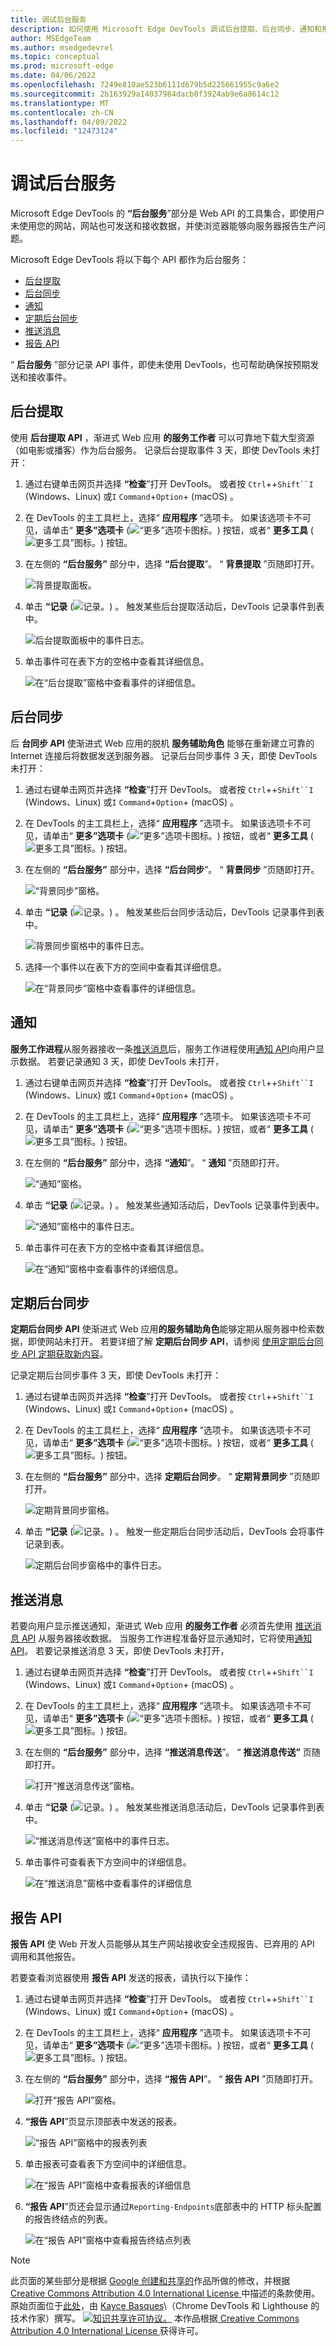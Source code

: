 ```yaml
---
title: 调试后台服务
description: 如何使用 Microsoft Edge DevTools 调试后台提取、后台同步、通知和推送通知。
author: MSEdgeTeam
ms.author: msedgedevrel
ms.topic: conceptual
ms.prod: microsoft-edge
ms.date: 04/06/2022
ms.openlocfilehash: 7249e810ae523b6111d679b5d225661955c9a6e2
ms.sourcegitcommit: 2b163929a14037984dacb0f3924ab9e6a8614c12
ms.translationtype: MT
ms.contentlocale: zh-CN
ms.lasthandoff: 04/09/2022
ms.locfileid: "12473124"
---
```

<!-- Copyright Kayce Basques

   Licensed under the Apache License, Version 2.0 (the "License");
   you may not use this file except in compliance with the License.
   You may obtain a copy of the License at

       https://www.apache.org/licenses/LICENSE-2.0

   Unless required by applicable law or agreed to in writing, software
   distributed under the License is distributed on an "AS IS" BASIS,
   WITHOUT WARRANTIES OR CONDITIONS OF ANY KIND, either express or implied.
   See the License for the specific language governing permissions and
   limitations under the License.  -->
# <a name="debug-background-services"></a>调试后台服务

Microsoft Edge DevTools 的 **“后台服务**”部分是 Web API 的工具集合，即使用户未使用您的网站，网站也可发送和接收数据，并使浏览器能够向服务器报告生产问题。

Microsoft Edge DevTools 将以下每个 API 都作为后台服务：

*  [后台提取](#background-fetch)
*  [后台同步](#background-sync)
*  [通知](#notifications)
*  [定期后台同步](#periodic-background-sync)
*  [推送消息](#push-messages)
*  [报告 API](#reporting-api)
<!-- TODO: add a section about Payment Handler -->

“ **后台服务** ”部分记录 API 事件，即使未使用 DevTools，也可帮助确保按预期发送和接收事件。


<!-- ====================================================================== -->
## <a name="background-fetch"></a>后台提取

使用 **后台提取 API** ，渐进式 Web 应用 **的服务工作者** 可以可靠地下载大型资源（如电影或播客）作为后台服务。  记录后台提取事件 3 天，即使 DevTools 未打开：

1. 通过右键单击网页并选择 **“检查**”打开 DevTools。  或者按 `Ctrl`++`Shift``I` (Windows、Linux) 或`I` `Command`+`Option`+ (macOS) 。

1. 在 DevTools 的主工具栏上，选择“ **应用程序** ”选项卡。 如果该选项卡不可见，请单击“ **更多”选项卡** (![“更多”选项卡图标。](../media/more-tabs-icon-light-theme.png)) 按钮，或者“ **更多工具** (![更多工具”图标。](../media/more-tools-icon-light-theme.png)) 按钮。

1. 在左侧的 **“后台服务”** 部分中，选择 **“后台提取**”。  “ **背景提取** ”页随即打开。

   ![背景提取面板。](./images/application-background-fetch-empty.png)

1. 单击 **“记录** (![记录。](../media/record-icon.msft.png)) 。
   触发某些后台提取活动后，DevTools 记录事件到表中。

   ![后台提取面板中的事件日志。](./images/application-background-fetch-events.png)

1. 单击事件可在表下方的空格中查看其详细信息。

   ![在“后台提取”窗格中查看事件的详细信息。](./images/application-background-fetch-details.png)


<!-- ====================================================================== -->
## <a name="background-sync"></a>后台同步

后 **台同步 API** 使渐进式 Web 应用的脱机 **服务辅助角色** 能够在重新建立可靠的 Internet 连接后将数据发送到服务器。  记录后台同步事件 3 天，即使 DevTools 未打开：

1. 通过右键单击网页并选择 **“检查**”打开 DevTools。  或者按 `Ctrl`++`Shift``I` (Windows、Linux) 或`I` `Command`+`Option`+ (macOS) 。

1. 在 DevTools 的主工具栏上，选择“ **应用程序** ”选项卡。 如果该选项卡不可见，请单击“ **更多”选项卡** (![“更多”选项卡图标。](../media/more-tabs-icon-light-theme.png)) 按钮，或者“ **更多工具** (![更多工具”图标。](../media/more-tools-icon-light-theme.png)) 按钮。

1. 在左侧的 **“后台服务”** 部分中，选择 **“后台同步**”。 “ **背景同步** ”页随即打开。

   ![“背景同步”窗格。](./images/application-background-sync-empty.png)

1. 单击 **“记录** (![记录。](../media/record-icon.msft.png)) 。  触发某些后台同步活动后，DevTools 记录事件到表中。

   ![背景同步窗格中的事件日志。](./images/application-background-sync-events.png)

1. 选择一个事件以在表下方的空间中查看其详细信息。

   ![在“背景同步”窗格中查看事件的详细信息。](./images/application-background-sync-details.png)


<!-- ====================================================================== -->
## <a name="notifications"></a>通知

**服务工作进程**从服务器接收一条[推送消息](https://developer.mozilla.org/docs/Web/API/Push_API)后，服务工作进程使用[通知 API](https://developer.mozilla.org/docs/Web/API/Notifications_API)向用户显示数据。  若要记录通知 3 天，即使 DevTools 未打开，

1. 通过右键单击网页并选择 **“检查**”打开 DevTools。  或者按 `Ctrl`++`Shift``I` (Windows、Linux) 或`I` `Command`+`Option`+ (macOS) 。

1. 在 DevTools 的主工具栏上，选择“ **应用程序** ”选项卡。 如果该选项卡不可见，请单击“ **更多”选项卡** (![“更多”选项卡图标。](../media/more-tabs-icon-light-theme.png)) 按钮，或者“ **更多工具** (![更多工具”图标。](../media/more-tools-icon-light-theme.png)) 按钮。

1. 在左侧的 **“后台服务”** 部分中，选择 **“通知**”。  “ **通知** ”页随即打开。

   ![“通知”窗格。](./images/application-notifications-empty.png)

1. 单击 **“记录** (![记录。](../media/record-icon.msft.png)) 。  触发某些通知活动后，DevTools 记录事件到表中。

   ![“通知”窗格中的事件日志。](./images/application-notifications-events.png)

1. 单击事件可在表下方的空格中查看其详细信息。

   ![在“通知”窗格中查看事件的详细信息。](./images/application-notifications-details.png)


<!-- ====================================================================== -->
## <a name="periodic-background-sync"></a>定期后台同步

**定期后台同步 API** 使渐进式 Web 应用**的服务辅助角色**能够定期从服务器中检索数据，即使网站未打开。 若要详细了解 **定期后台同步 API**，请参阅 [使用定期后台同步 API 定期获取新内容](/microsoft-edge/progressive-web-apps-chromium/how-to/background-syncs#use-the-periodic-background-sync-api-to-regularly-get-fresh-content)。

记录定期后台同步事件 3 天，即使 DevTools 未打开：

1. 通过右键单击网页并选择 **“检查**”打开 DevTools。  或者按 `Ctrl`++`Shift``I` (Windows、Linux) 或`I` `Command`+`Option`+ (macOS) 。

1. 在 DevTools 的主工具栏上，选择“ **应用程序** ”选项卡。 如果该选项卡不可见，请单击“ **更多”选项卡** (![“更多”选项卡图标。](../media/more-tabs-icon-light-theme.png)) 按钮，或者“ **更多工具** (![更多工具”图标。](../media/more-tools-icon-light-theme.png)) 按钮。

1. 在左侧的 **“后台服务”** 部分中，选择 **定期后台同步**。 “ **定期背景同步** ”页随即打开。

   ![定期背景同步窗格。](./images/application-periodic-background-sync-empty.png)

1. 单击 **“记录** (![记录。](../media/record-icon.msft.png)) 。  触发一些定期后台同步活动后，DevTools 会将事件记录到表。

   ![定期后台同步窗格中的事件日志。](./images/application-periodic-background-sync-events.png)


<!-- ====================================================================== -->
## <a name="push-messages"></a>推送消息

若要向用户显示推送通知，渐进式 Web 应用 **的服务工作者** 必须首先使用 [推送消息 API](https://developer.mozilla.org/docs/Web/API/Push_API) 从服务器接收数据。  当服务工作进程准备好显示通知时，它将使用[通知 API](https://developer.mozilla.org/docs/Web/API/Notifications_API)。  若要记录推送消息 3 天，即使 DevTools 未打开，

1. 通过右键单击网页并选择 **“检查**”打开 DevTools。  或者按 `Ctrl`++`Shift``I` (Windows、Linux) 或`I` `Command`+`Option`+ (macOS) 。

1. 在 DevTools 的主工具栏上，选择“ **应用程序** ”选项卡。 如果该选项卡不可见，请单击“ **更多”选项卡** (![“更多”选项卡图标。](../media/more-tabs-icon-light-theme.png)) 按钮，或者“ **更多工具** (![更多工具”图标。](../media/more-tools-icon-light-theme.png)) 按钮。

1. 在左侧的 **“后台服务”** 部分中，选择 **“推送消息传送**”。  “ **推送消息传送”** 页随即打开。

   ![打开“推送消息传送”窗格。](./images/application-push-messaging-empty.png)

1. 单击 **“记录** (![记录。](../media/record-icon.msft.png)) 。  触发某些推送消息活动后，DevTools 记录事件到表中。

   ![“推送消息传送”窗格中的事件日志。](./images/application-push-messaging-events.png)

1. 单击事件可查看表下方空间中的详细信息。

   ![在“推送消息”窗格中查看事件的详细信息](./images/application-push-messaging-details.png)


<!-- ====================================================================== -->
## <a name="reporting-api"></a>报告 API

**报告 API** 使 Web 开发人员能够从其生产网站接收安全违规报告、已弃用的 API 调用和其他报告。

若要查看浏览器使用 **报告 API** 发送的报表，请执行以下操作：

1. 通过右键单击网页并选择 **“检查**”打开 DevTools。  或者按 `Ctrl`++`Shift``I` (Windows、Linux) 或`I` `Command`+`Option`+ (macOS) 。

1. 在 DevTools 的主工具栏上，选择“ **应用程序** ”选项卡。 如果该选项卡不可见，请单击“ **更多”选项卡** (![“更多”选项卡图标。](../media/more-tabs-icon-light-theme.png)) 按钮，或者“ **更多工具** (![更多工具”图标。](../media/more-tools-icon-light-theme.png)) 按钮。

1. 在左侧的 **“后台服务”** 部分中，选择 **“报告 API**”。  “ **报告 API** ”页随即打开。

   ![打开“报告 API”窗格。](./images/application-reporting-api.png)

1. **“报告 API**”页显示顶部表中发送的报表。

   ![“报告 API”窗格中的报表列表](./images/application-reporting-api-reports.png)

1. 单击报表可查看表下方空间中的详细信息。

   ![在“报告 API”窗格中查看报表的详细信息](./images/application-reporting-api-details.png)

1. **“报告 API**”页还会显示通过`Reporting-Endpoints`底部表中的 HTTP 标头配置的报告终结点的列表。

   ![在“报告 API”窗格中查看报告终结点列表](./images/application-reporting-api-endpoints.png)


<!-- ====================================================================== -->
> [!NOTE]
> 此页面的某些部分是根据 [Google 创建和共享的](https://developers.google.com/terms/site-policies)作品所做的修改，并根据[ Creative Commons Attribution 4.0 International License ](https://creativecommons.org/licenses/by/4.0)中描述的条款使用。
> 原始页面位于[此处](https://developers.google.com/web/tools/chrome-devtools/javascript/background-services)，由 [Kayce Basques](https://developers.google.com/web/resources/contributors#kayce-basques)\（Chrome DevTools 和 Lighthouse 的技术作家）撰写。
[![知识共享许可协议。](https://i.creativecommons.org/l/by/4.0/88x31.png)](https://creativecommons.org/licenses/by/4.0)
本作品根据[ Creative Commons Attribution 4.0 International License ](https://creativecommons.org/licenses/by/4.0)获得许可。
